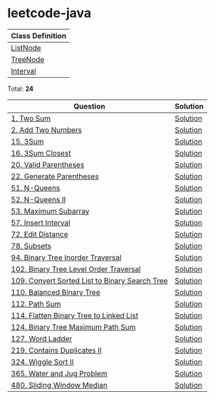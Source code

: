 # leetcode-java


| Class Definition                                                                 |
|----------------------------------------------------------------------------------|
| [ListNode](https://github.com/fluency03/leetcode-java/blob/master/src/ListNode.java) |
| [TreeNode](https://github.com/fluency03/leetcode-java/blob/master/src/TreeNode.java) |
| [Interval](https://github.com/fluency03/leetcode-java/blob/master/src/Interval.java) |



Total: **24**

| Question                                                                                                                   | Solution                                                                                                     |
|----------------------------------------------------------------------------------------------------------------------------|--------------------------------------------------------------------------------------------------------------|
| [1. Two Sum](https://leetcode.com/problems/two-sum/)                                                                       | [Solution](https://github.com/fluency03/leetcode-java/blob/master/src/TwoSum1.java)                          |
| [2. Add Two Numbers](https://leetcode.com/problems/add-two-numbers/)                                                       | [Solution](https://github.com/fluency03/leetcode-java/blob/master/src/AddTwoNumbers2.java)                   |
| [15. 3Sum](https://leetcode.com/problems/3sum/)                                                                            | [Solution](https://github.com/fluency03/leetcode-java/blob/master/src/ThreeSum15.java)                       |
| [16. 3Sum Closest](https://leetcode.com/problems/3sum-closest/)                                                            | [Solution](https://github.com/fluency03/leetcode-java/blob/master/src/ThreeSumClosest16.java)                |
| [20. Valid Parentheses](https://leetcode.com/problems/valid-parentheses/)                                                  | [Solution](https://github.com/fluency03/leetcode-java/blob/master/src/ValidParentheses20.java)               |
| [22. Generate Parentheses](https://leetcode.com/problems/generate-parentheses/)                                            | [Solution](https://github.com/fluency03/leetcode-java/blob/master/src/GenerateParentheses22.java)            |
| [51. N-Queens](https://leetcode.com/problems/n-queens/)                                                                    | [Solution](https://github.com/fluency03/leetcode-java/blob/master/src/NQueens51.java)                        |
| [52. N-Queens II](https://leetcode.com/problems/n-queens-ii/)                                                              | [Solution](https://github.com/fluency03/leetcode-java/blob/master/src/NQueensII52.java)                      |
| [53. Maximum Subarray](https://leetcode.com/problems/maximum-subarray/)                                                    | [Solution](https://github.com/fluency03/leetcode-java/blob/master/src/MaximumSubarray53.java)                |
| [57. Insert Interval](https://leetcode.com/problems/insert-interval/)                                                      | [Solution](https://github.com/fluency03/leetcode-java/blob/master/src/InsertInterval57.java)                 |
| [72. Edit Distance](https://leetcode.com/problems/edit-distance/)                                                          | [Solution](https://github.com/fluency03/leetcode-java/blob/master/src/EditDistance72.java)                   |
| [78. Subsets](https://leetcode.com/problems/subsets/)                                                                      | [Solution](https://github.com/fluency03/leetcode-java/blob/master/src/Subsets78.java)                        |
| [94. Binary Tree Inorder Traversal](https://leetcode.com/problems/binary-tree-inorder-traversal/)                          | [Solution](https://github.com/fluency03/leetcode-java/blob/master/src/BinaryTreeInorderTraversal94.java)     |
| [102. Binary Tree Level Order Traversal](https://leetcode.com/problems/binary-tree-level-order-traversal/)                 | [Solution](https://github.com/fluency03/leetcode-java/blob/master/src/BinaryTreeLevelOrderTraversal102.java) |
| [109. Convert Sorted List to Binary Search Tree](https://leetcode.com/problems/convert-sorted-list-to-binary-search-tree/) | [Solution](https://github.com/fluency03/leetcode-java/blob/master/src/ConvertSortedListToBST109.java)        |
| [110. Balanced Binary Tree](https://leetcode.com/problems/balanced-binary-tree/)                                           | [Solution](https://github.com/fluency03/leetcode-java/blob/master/src/BalancedBinaryTree110.java)            |
| [112. Path Sum](https://leetcode.com/problems/path-sum/)                                                                   | [Solution](https://github.com/fluency03/leetcode-java/blob/master/src/PathSum112.java)                       |
| [114. Flatten Binary Tree to Linked List](https://leetcode.com/problems/flatten-binary-tree-to-linked-list/)               | [Solution](https://github.com/fluency03/leetcode-java/blob/master/src/FlattenBinaryTreeToLinkedList114.java) |
| [124. Binary Tree Maximum Path Sum](https://leetcode.com/problems/binary-tree-maximum-path-sum/)                           | [Solution](https://github.com/fluency03/leetcode-java/blob/master/src/BinaryTreeMaximumPathSum124.java)      |
| [127. Word Ladder](https://leetcode.com/problems/word-ladder/)                                                             | [Solution](https://github.com/fluency03/leetcode-java/blob/master/src/WordLadder127.java)                    |
| [219. Contains Duplicates II](https://leetcode.com/problems/contains-duplicate-ii/)                                        | [Solution](https://github.com/fluency03/leetcode-java/blob/master/src/ContainsDuplicatesII219.java)          |
| [324. Wiggle Sort II](https://leetcode.com/problems/wiggle-sort-ii/)                                                       | [Solution](https://github.com/fluency03/leetcode-java/blob/master/src/WiggleSortII324.java)                  |
| [365. Water and Jug Problem](https://leetcode.com/problems/water-and-jug-problem/)                                         | [Solution](https://github.com/fluency03/leetcode-java/blob/master/src/WaterAndJugProblem365.java)            |
| [480. Sliding Window Median](https://leetcode.com/problems/sliding-window-median/)                                         | [Solution](https://github.com/fluency03/leetcode-java/blob/master/src/SlidingWindowMedian480.java)           |
